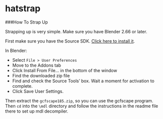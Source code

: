 hatstrap
======

###How To Strap Up

Strapping up is very simple. Make sure you have Blender 2.66 or later.

First make sure you have the Source SDK. [Click here to install it](steam://run/211).

In Blender:
- Select ```File > User Preferences```
- Move to the Addons tab
- Click Install From File... in the bottom of the window
- Find the downloaded zip file
- Find and check the Source Tools’ box. Wait a moment for activation to complete.
- Click Save User Settings.

Then extract the ```gcfscape185.zip```, so you can use the gcfscape program.
Then ```cd``` into the ```\mdl``` directory and follow the instructions in the readme file there to set up mdl decompiler.
